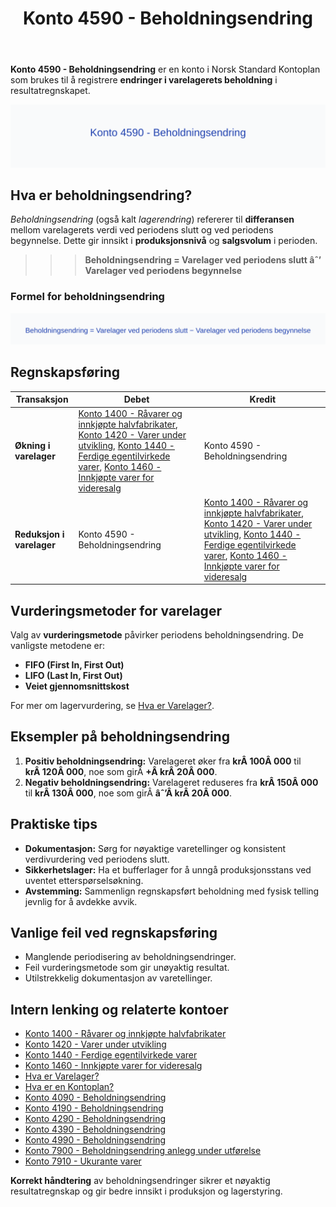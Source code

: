 ﻿---
title: "Konto 4590 - Beholdningsendring"
seoTitle: "4590-beholdningsendring"
meta_description: '**Konto 4590 - Beholdningsendring** er en konto i Norsk Standard Kontoplan som brukes til å registrere **endringer i varelagerets beholdning** i resultatregnsk...'
slug: 4590-beholdningsendring
type: blog
layout: pages/single
---

**Konto 4590 - Beholdningsendring** er en konto i Norsk Standard Kontoplan som brukes til å registrere **endringer i varelagerets beholdning** i resultatregnskapet.

![Illustrasjon av konto 4590 Beholdningsendring](4590-beholdningsendring-image.svg)

## Hva er beholdningsendring?

*Beholdningsendring* (også kalt *lagerendring*) refererer til **differansen** mellom varelagerets verdi ved periodens slutt og ved periodens begynnelse. Dette gir innsikt i **produksjonsnivå** og **salgsvolum** i perioden.

>>> **Beholdningsendring = Varelager ved periodens slutt âˆ’ Varelager ved periodens begynnelse**

### Formel for beholdningsendring

![Formel for beholdningsendring](beholdningsendring-formula.svg)

## Regnskapsføring

| Transaksjon            | Debet                                                                                                                                                    | Kredit                            |
|------------------------|----------------------------------------------------------------------------------------------------------------------------------------------------------|-----------------------------------|
| **Økning i varelager** | [Konto 1400 - Råvarer og innkjøpte halvfabrikater](/blogs/kontoplan/1400-raavarer-og-innkjopte-halvfabrikater "Konto 1400 - Råvarer og innkjøpte halvfabrikater"), [Konto 1420 - Varer under utvikling](/blogs/kontoplan/1420-varer-under-utvikling "Konto 1420 - Varer under utvikling"), [Konto 1440 - Ferdige egentilvirkede varer](/blogs/kontoplan/1440-ferdige-egentilvirkede-varer "Konto 1440 - Ferdige egentilvirkede varer"), [Konto 1460 - Innkjøpte varer for videresalg](/blogs/kontoplan/1460-innkjopte-varer-for-videresalg "Konto 1460 - Innkjøpte varer for videresalg") | Konto 4590 - Beholdningsendring |
| **Reduksjon i varelager**| Konto 4590 - Beholdningsendring                                                                                                                          | [Konto 1400 - Råvarer og innkjøpte halvfabrikater](/blogs/kontoplan/1400-raavarer-og-innkjopte-halvfabrikater "Konto 1400 - Råvarer og innkjøpte halvfabrikater"), [Konto 1420 - Varer under utvikling](/blogs/kontoplan/1420-varer-under-utvikling "Konto 1420 - Varer under utvikling"), [Konto 1440 - Ferdige egentilvirkede varer](/blogs/kontoplan/1440-ferdige-egentilvirkede-varer "Konto 1440 - Ferdige egentilvirkede varer"), [Konto 1460 - Innkjøpte varer for videresalg](/blogs/kontoplan/1460-innkjopte-varer-for-videresalg "Konto 1460 - Innkjøpte varer for videresalg") |

## Vurderingsmetoder for varelager

Valg av **vurderingsmetode** påvirker periodens beholdningsendring. De vanligste metodene er:

* **FIFO (First In, First Out)**
* **LIFO (Last In, First Out)**
* **Veiet gjennomsnittskost**

For mer om lagervurdering, se [Hva er Varelager?](/blogs/regnskap/hva-er-varelager "Hva er Varelager? Komplett Guide til Lagerføring og Verdivurdering").

## Eksempler på beholdningsendring

1. **Positiv beholdningsendring:** Varelageret øker fra **krÂ 100Â 000** til **krÂ 120Â 000**, noe som girÂ **+Â krÂ 20Â 000**.
2. **Negativ beholdningsendring:** Varelageret reduseres fra **krÂ 150Â 000** til **krÂ 130Â 000**, noe som girÂ **âˆ’Â krÂ 20Â 000**.

## Praktiske tips

* **Dokumentasjon:** Sørg for nøyaktige varetellinger og konsistent verdivurdering ved periodens slutt.
* **Sikkerhetslager:** Ha et bufferlager for å unngå produksjonsstans ved uventet etterspørselsøkning.
* **Avstemming:** Sammenlign regnskapsført beholdning med fysisk telling jevnlig for å avdekke avvik.

## Vanlige feil ved regnskapsføring

* Manglende periodisering av beholdningsendringer.
* Feil vurderingsmetode som gir unøyaktig resultat.
* Utilstrekkelig dokumentasjon av varetellinger.

## Intern lenking og relaterte kontoer

* [Konto 1400 - Råvarer og innkjøpte halvfabrikater](/blogs/kontoplan/1400-raavarer-og-innkjopte-halvfabrikater "Konto 1400 - Råvarer og innkjøpte halvfabrikater")
* [Konto 1420 - Varer under utvikling](/blogs/kontoplan/1420-varer-under-utvikling "Konto 1420 - Varer under utvikling")
* [Konto 1440 - Ferdige egentilvirkede varer](/blogs/kontoplan/1440-ferdige-egentilvirkede-varer "Konto 1440 - Ferdige egentilvirkede varer")
* [Konto 1460 - Innkjøpte varer for videresalg](/blogs/kontoplan/1460-innkjopte-varer-for-videresalg "Konto 1460 - Innkjøpte varer for videresalg")
* [Hva er Varelager?](/blogs/regnskap/hva-er-varelager "Hva er Varelager? Komplett Guide til Lagerføring og Verdivurdering")
* [Hva er en Kontoplan?](/blogs/regnskap/hva-er-kontoplan "Hva er en Kontoplan? Komplett Guide til Kontoplaner i Norsk Regnskap")
* [Konto 4090 - Beholdningsendring](/blogs/kontoplan/4090-beholdningsendring "Konto 4090 - Beholdningsendring")
* [Konto 4190 - Beholdningsendring](/blogs/kontoplan/4190-beholdningsendring "Konto 4190 - Beholdningsendring")
* [Konto 4290 - Beholdningsendring](/blogs/kontoplan/4290-beholdningsendring "Konto 4290 - Beholdningsendring")
* [Konto 4390 - Beholdningsendring](/blogs/kontoplan/4390-beholdningsendring "Konto 4390 - Beholdningsendring")
* [Konto 4990 - Beholdningsendring](/blogs/kontoplan/4990-beholdningsendring "Konto 4990 - Beholdningsendring")
* [Konto 7900 - Beholdningsendring anlegg under utførelse](/blogs/kontoplan/7900-beholdningsendring-anlegg-under-utforelse "Konto 7900 - Beholdningsendring anlegg under utførelse")
* [Konto 7910 - Ukurante varer](/blogs/kontoplan/7910-ukurante-varer "Konto 7910 - Ukurante varer")

**Korrekt håndtering** av beholdningsendringer sikrer et nøyaktig resultatregnskap og gir bedre innsikt i produksjon og lagerstyring.







